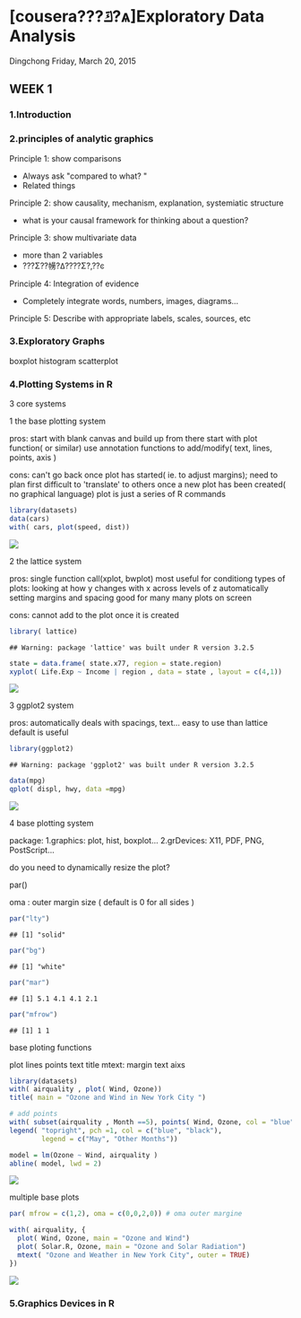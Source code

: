 \[cousera???ݿ?ѧ\]Exploratory Data Analysis
================
Dingchong
Friday, March 20, 2015

WEEK 1
------

### 1.Introduction

### 2.principles of analytic graphics

Principle 1: show comparisons

-   Always ask "compared to what? "
-   Related things

Principle 2: show causality, mechanism, explanation, systemiatic structure

-   what is your causal framework for thinking about a question?

Principle 3: show multivariate data

-   more than 2 variables
-   ???Σ??㡢?ߡ????Σ?,??ͼ

Principle 4: Integration of evidence

-   Completely integrate words, numbers, images, diagrams...

Principle 5: Describe with appropriate labels, scales, sources, etc

### 3.Exploratory Graphs

boxplot histogram scatterplot

### 4.Plotting Systems in R

3 core systems

1 the base plotting system

pros: start with blank canvas and build up from there start with plot function( or similar) use annotation functions to add/modify( text, lines, points, axis )

cons: can't go back once plot has started( ie. to adjust margins); need to plan first difficult to 'translate' to others once a new plot has been created( no graphical language) plot is just a series of R commands

``` r
library(datasets)
data(cars)
with( cars, plot(speed, dist))
```

![](exploratory_data_analysis_1_files/figure-markdown_github-ascii_identifiers/unnamed-chunk-1-1.png)

2 the lattice system

pros: single function call(xplot, bwplot) most useful for conditiong types of plots: looking at how y changes with x across levels of z automatically setting margins and spacing good for many many plots on screen

cons: cannot add to the plot once it is created

``` r
library( lattice)
```

    ## Warning: package 'lattice' was built under R version 3.2.5

``` r
state = data.frame( state.x77, region = state.region)
xyplot( Life.Exp ~ Income | region , data = state , layout = c(4,1))
```

![](exploratory_data_analysis_1_files/figure-markdown_github-ascii_identifiers/unnamed-chunk-2-1.png)

3 ggplot2 system

pros: automatically deals with spacings, text... easy to use than lattice default is useful

``` r
library(ggplot2)
```

    ## Warning: package 'ggplot2' was built under R version 3.2.5

``` r
data(mpg)
qplot( displ, hwy, data =mpg)
```

![](exploratory_data_analysis_1_files/figure-markdown_github-ascii_identifiers/unnamed-chunk-3-1.png)

4 base plotting system

package: 1.graphics: plot, hist, boxplot... 2.grDevices: X11, PDF, PNG, PostScript...

do you need to dynamically resize the plot?

par()

oma : outer margin size ( default is 0 for all sides )

``` r
par("lty")
```

    ## [1] "solid"

``` r
par("bg")
```

    ## [1] "white"

``` r
par("mar")
```

    ## [1] 5.1 4.1 4.1 2.1

``` r
par("mfrow")
```

    ## [1] 1 1

base ploting functions

plot lines points text title mtext: margin text aixs

``` r
library(datasets)
with( airquality , plot( Wind, Ozone))
title( main = "Ozone and Wind in New York City ") 

# add points
with( subset(airquality , Month ==5), points( Wind, Ozone, col = "blue")) 
legend( "topright", pch =1, col = c("blue", "black"), 
        legend = c("May", "Other Months"))

model = lm(Ozone ~ Wind, airquality )
abline( model, lwd = 2)
```

![](exploratory_data_analysis_1_files/figure-markdown_github-ascii_identifiers/unnamed-chunk-5-1.png)

multiple base plots

``` r
par( mfrow = c(1,2), oma = c(0,0,2,0)) # oma outer margine

with( airquality, {
  plot( Wind, Ozone, main = "Ozone and Wind")
  plot( Solar.R, Ozone, main = "Ozone and Solar Radiation")
  mtext( "Ozone and Weather in New York City", outer = TRUE)
})
```

![](exploratory_data_analysis_1_files/figure-markdown_github-ascii_identifiers/unnamed-chunk-6-1.png)

### 5.Graphics Devices in R
